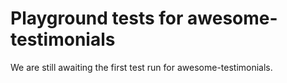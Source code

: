 # Playground tests for awesome-testimonials
We are still awaiting the first test run for awesome-testimonials.
